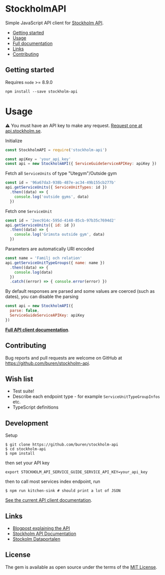 # StockholmAPI

Simple JavaScript API client for [Stockholm API](http://api.stockholm.se/dokumentation).

- [Getting started](#getting-started)
- [Usage](#usage)
- [Full documentation](docs/README.md)
- [Links](#links)
- [Contributing](#contributing)

## Getting started

Requires `node` >= 8.9.0

```
npm install --save stockholm-api
```

# Usage

:warning: You must have an API key to make any request. [Request one at api.stockholm.se](http://api.stockholm.se/).

Initialize

```javascript
const StockholmAPI = require('stockholm-api')

const apiKey = 'your_api_key'
const api = new StockholmAPI({ ServiceGuideServiceAPIKey: apiKey })
```

Fetch all `ServiceUnits` of type "Utegym"/Outside gym

```javascript
const id = '96a67da3-938b-487e-ac34-49b155cb277b'
api.getServiceUnits({ ServiceUnitTypes: id })
  .then((data) => {
    console.log('outside gyms', data)
  })
```

Fetch one `ServiceUnit`

```javascript
const id = '2eec914c-595d-4148-85cb-97b35c7694d2'
api.getServiceUnits({ id: id })
  .then((data) => {
    console.log('Grimsta outside gym', data)
  })
```

Parameters are automatically URI encoded

```javascript
const name = 'Familj och relation'
api.getServiceUnitTypeGroups({ name: name })
  .then((data) => {
    console.log(data)
  })
  .catch((error) => { console.error(error) })
```

By default responses are parsed and some values are coerced (such as dates), you can disable the parsing

```javascript
const api = new StockholmAPI({
  parse: false,
  ServiceGuideServiceAPIKey: apiKey
})
```

[__Full API client documentation__](docs/README.md).

## Contributing

Bug reports and pull requests are welcome on GitHub at https://github.com/buren/stockholm-api.

## Wish list

- Test suite!
- Describe each endpoint type - for example `ServiceUnitTypeGroupInfos` etc.
- TypeScript definitions

## Development

Setup
```
$ git clone https://github.com/buren/stockholm-api
$ cd stockholm-api
$ npm install
```

then set your API key
```
export STOCKHOLM_API_SERVICE_GUIDE_SERVICE_API_KEY=your_api_key
```

then to call most services index endpoint, run

```
$ npm run kitchen-sink # should print a lot of JSON
```

[See the current API client documentation](docs/README.md).

## Links

- [Blogpost explaining the API](http://utveckling.stockholm.se/2011/06/03/how-to-use-the-city-of-stockholm-open-api/)
- [Stockholm API Documentation](http://api.stockholm.se/dokumentation)
- [Stockolm Dataportalen](http://dataportalen.stockholm.se/dataportalen/)

## License

The gem is available as open source under the terms of the [MIT License](LICENSE).
